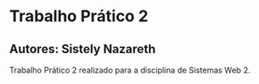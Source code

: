 # Trabalho Prático 2
## Autores: Sistely Nazareth
Trabalho Prático 2 realizado para a disciplina de Sistemas Web 2.
